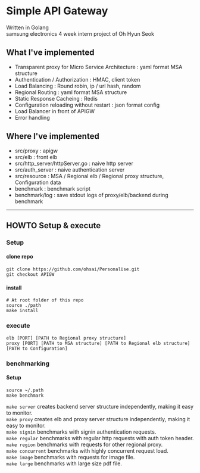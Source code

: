 # Simple API Gateway  
Written in Golang  
samsung electronics 4 week intern project of Oh Hyun Seok  
  
## What I've implemented
* Transparent proxy for Micro Service Architecture : yaml format MSA structure
* Authentication / Authorization : HMAC, client token
* Load Balancing : Round robin, ip / url hash, random
* Regional Routing : yaml format MSA structure
* Static Response Cacheing : Redis
* Configuration reloading without restart : json format config
* Load Balancer in front of APIGW
* Error handling
## Where I've implemented
- src/proxy : apigw 
- src/elb : front elb  
- src/http_server/httpServer.go : naive http server  
- src/auth_server : naive authentication server  
- src/resource : MSA / Regional elb / Regional proxy structure, Configuration data
- benchmark : benchmark script
- benchmark/log : save stdout logs of proxy/elb/backend during benchmark
******
## HOWTO Setup & execute  
### Setup
#### clone repo
```console
git clone https://github.com/ohsai/PersonalUse.git
git checkout APIGW 
```
#### install
```console
# At root folder of this repo
source ./path
make install
```
### execute
```console
elb [PORT] [PATH to Regional proxy structure] 
proxy [PORT] [PATH to MSA structure] [PATH to Regional elb structure] [PATH to Configuration]

```
### benchmarking
#### Setup
```console
source ~/.path
make benchmark 
```
`make server` creates backend server structure independently, making it easy to monitor.  
`make proxy`  creates elb and proxy server structure independently, making it easy to monitor.  
`make signin` benchmarks with signin authentication requests.  
`make regular` benchmarks with regular http requests with auth token header.  
`make region` benchmarks with requests for other regional proxy.  
`make concurrent` benchmarks with highly concurrent request load.  
`make image` benchmarks with requests for image file.  
`make large` benchmarks with large size pdf file.  


